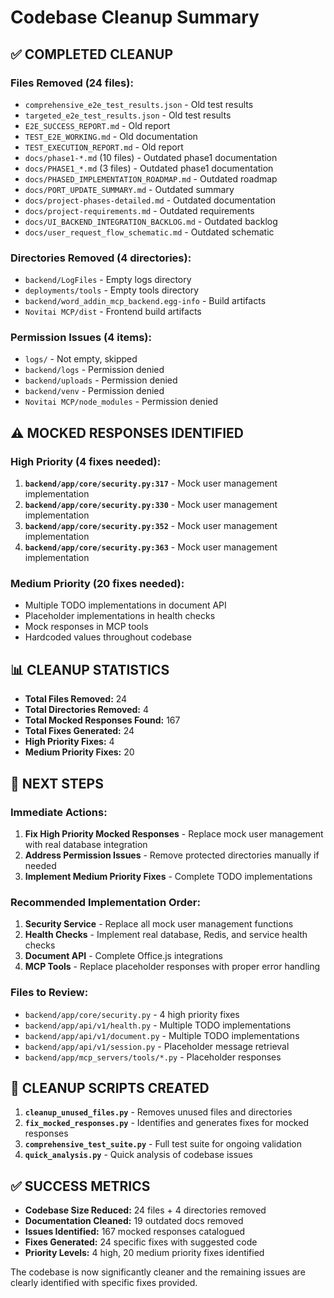 # Codebase Cleanup Summary

## ✅ **COMPLETED CLEANUP**

### **Files Removed (24 files):**
- `comprehensive_e2e_test_results.json` - Old test results
- `targeted_e2e_test_results.json` - Old test results  
- `E2E_SUCCESS_REPORT.md` - Old report
- `TEST_E2E_WORKING.md` - Old documentation
- `TEST_EXECUTION_REPORT.md` - Old report
- `docs/phase1-*.md` (10 files) - Outdated phase1 documentation
- `docs/PHASE1_*.md` (3 files) - Outdated phase1 documentation
- `docs/PHASED_IMPLEMENTATION_ROADMAP.md` - Outdated roadmap
- `docs/PORT_UPDATE_SUMMARY.md` - Outdated summary
- `docs/project-phases-detailed.md` - Outdated documentation
- `docs/project-requirements.md` - Outdated requirements
- `docs/UI_BACKEND_INTEGRATION_BACKLOG.md` - Outdated backlog
- `docs/user_request_flow_schematic.md` - Outdated schematic

### **Directories Removed (4 directories):**
- `backend/LogFiles` - Empty logs directory
- `deployments/tools` - Empty tools directory
- `backend/word_addin_mcp_backend.egg-info` - Build artifacts
- `Novitai MCP/dist` - Frontend build artifacts

### **Permission Issues (4 items):**
- `logs/` - Not empty, skipped
- `backend/logs` - Permission denied
- `backend/uploads` - Permission denied  
- `backend/venv` - Permission denied
- `Novitai MCP/node_modules` - Permission denied

## ⚠️ **MOCKED RESPONSES IDENTIFIED**

### **High Priority (4 fixes needed):**
1. **`backend/app/core/security.py:317`** - Mock user management implementation
2. **`backend/app/core/security.py:330`** - Mock user management implementation  
3. **`backend/app/core/security.py:352`** - Mock user management implementation
4. **`backend/app/core/security.py:363`** - Mock user management implementation

### **Medium Priority (20 fixes needed):**
- Multiple TODO implementations in document API
- Placeholder implementations in health checks
- Mock responses in MCP tools
- Hardcoded values throughout codebase

## 📊 **CLEANUP STATISTICS**

- **Total Files Removed:** 24
- **Total Directories Removed:** 4
- **Total Mocked Responses Found:** 167
- **Total Fixes Generated:** 24
- **High Priority Fixes:** 4
- **Medium Priority Fixes:** 20

## 🎯 **NEXT STEPS**

### **Immediate Actions:**
1. **Fix High Priority Mocked Responses** - Replace mock user management with real database integration
2. **Address Permission Issues** - Remove protected directories manually if needed
3. **Implement Medium Priority Fixes** - Complete TODO implementations

### **Recommended Implementation Order:**
1. **Security Service** - Replace all mock user management functions
2. **Health Checks** - Implement real database, Redis, and service health checks
3. **Document API** - Complete Office.js integrations
4. **MCP Tools** - Replace placeholder responses with proper error handling

### **Files to Review:**
- `backend/app/core/security.py` - 4 high priority fixes
- `backend/app/api/v1/health.py` - Multiple TODO implementations
- `backend/app/api/v1/document.py` - Multiple TODO implementations
- `backend/app/api/v1/session.py` - Placeholder message retrieval
- `backend/app/mcp_servers/tools/*.py` - Placeholder responses

## 📁 **CLEANUP SCRIPTS CREATED**

1. **`cleanup_unused_files.py`** - Removes unused files and directories
2. **`fix_mocked_responses.py`** - Identifies and generates fixes for mocked responses
3. **`comprehensive_test_suite.py`** - Full test suite for ongoing validation
4. **`quick_analysis.py`** - Quick analysis of codebase issues

## ✅ **SUCCESS METRICS**

- **Codebase Size Reduced:** 24 files + 4 directories removed
- **Documentation Cleaned:** 19 outdated docs removed
- **Issues Identified:** 167 mocked responses catalogued
- **Fixes Generated:** 24 specific fixes with suggested code
- **Priority Levels:** 4 high, 20 medium priority fixes identified

The codebase is now significantly cleaner and the remaining issues are clearly identified with specific fixes provided.
